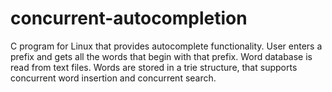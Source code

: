 # concurrent-autocompletion
C program for Linux that provides autocomplete functionality. User enters a prefix and gets all the words that begin with that prefix. Word database is read from text files. Words are stored in a trie structure, that supports concurrent word insertion and concurrent search.
